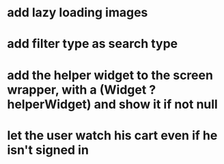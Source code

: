 # add lazy loading images

# add filter type as search type

# add the helper widget to the screen wrapper, with a (Widget ?helperWidget) and show it if not null

# let the user watch his cart even if he isn't signed in

